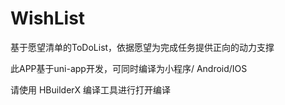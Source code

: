 # WishList
基于愿望清单的ToDoList，依据愿望为完成任务提供正向的动力支撑

此APP基于uni-app开发，可同时编译为小程序/ Android/IOS

请使用 HBuilderX 编译工具进行打开编译
